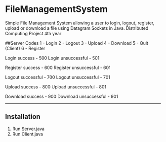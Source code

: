 # FileManagementSystem
Simple File Management System allowing a user to login, logout, register, upload or download a file using Datagram Sockets in Java. Distributed Computing Project 4th year

##Server Codes
 1 - Login
2 - Logout
3 - Upload
4 - Download
5 - Quit (Client)
6 - Register

Login success - 500
Login unsuccessful - 501

Register success - 600
Register unsuccessful - 601

Logout successful - 700
Logout unsuccessful - 701

Upload success - 800
Upload unsuccessful - 801

Download success - 900
Download unsuccessful - 901




----------
## Installation ##

 1. Run Server.java
 2. Run Client.java


